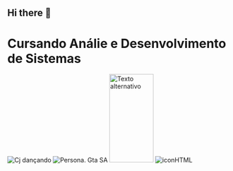 ## Hi there 👋

# Cursando Análie e Desenvolvimento de Sistemas
![Cj dançando](https://media.tenor.com/94EqbnFW_4QAAAAi/cj-dan%C3%A7ando-dancing.gif)
![Persona. Gta SA](https://media.tenor.com/03h-1rm2SwYAAAAi/keyvon-crawford-kilo-tray-ballas.gif)
<img src="https://media.tenor.com/94EqbnFW_4QAAAAi/cj-dan%C3%A7ando-dancing.gif" alt="Texto alternativo" width="100px" height="200px">
![iconHTML](https://github.com/user-attachments/assets/8e7f1ae2-e9c6-437d-9761-047b4f68f6fe)

<!--
**jaovls/jaovls** is a ✨ _special_ ✨ repository because its `README.md` (this file) appears on your GitHub profile.

Here are some ideas to get you started:

- 🔭 I’m currently working on ...
- 🌱 I’m currently learning ...
- 👯 I’m looking to collaborate on ...
- 🤔 I’m looking for help with ...
- 💬 Ask me about ...
- 📫 How to reach me: ...
- 😄 Pronouns: ...
- ⚡ Fun fact: ...
-->
